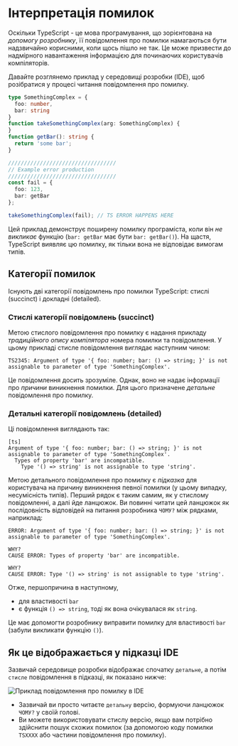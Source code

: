 # Інтерпретація помилок 
Оскільки TypeScript - це мова програмування, що зорієнтована на *допомогу розробнику*, її повідомлення про помилки намагаються бути надзвичайно корисними, коли щось пішло не так. Це може призвести до надмірного навантаження інформацією для починаючих користувачів компіляторів.

Давайте розглянемо приклад у середовищі розробки (IDE), щоб розібратися у процесі читання повідомлення про помилку.

```ts
type SomethingComplex = {
  foo: number,
  bar: string
}
function takeSomethingComplex(arg: SomethingComplex) {
}
function getBar(): string {
  return 'some bar';
}

//////////////////////////////////
// Example error production
//////////////////////////////////
const fail = {
  foo: 123,
  bar: getBar
};

takeSomethingComplex(fail); // TS ERROR HAPPENS HERE 
```

Цей приклад демонструє поширену помилку програміста, коли він *не викликає* функцію (`bar: getBar` має бути `bar: getBar()`). На щастя, TypeScript виявляє цю помилку, як тільки вона не відповідає вимогам типів.

## Категорії помилок
Існують дві категорії повідомлень про помилки TypeScript: стислі (succinct) і докладні (detailed). 

### Стислі категорії повідомлень (succinct)
Метою стислого повідомлення про помилку є надання прикладу *традиційного опису компілятора* номера помилки та повідомлення. У цьому прикладі стисле повідомлення виглядає наступним чином: 

```
TS2345: Argument of type '{ foo: number; bar: () => string; }' is not assignable to parameter of type 'SomethingComplex'.
```
Це повідомлення досить зрозуміле. Однак, воно не надає інформації про *причини* виникнення помилки. Для цього призначене *детальне* повідомлення про помилку.


### Детальні категорії повідомлень (detailed)
Ці повідомлення виглядають так: 

```
[ts]
Argument of type '{ foo: number; bar: () => string; }' is not assignable to parameter of type 'SomethingComplex'.
  Types of property 'bar' are incompatible.
    Type '() => string' is not assignable to type 'string'.
```
Метою детального повідомлення про помилку є *підказка* для користувача на причину виникнення певної помилки (у цьому випадку, несумісність типів). Перший рядок є таким самим, як у стислому повідомленні, а далі йде ланцюжок. Ви повинні читати цей ланцюжок як послідовність відповідей на питання розробника `ЧОМУ?` між рядками, наприклад:

```
ERROR: Argument of type '{ foo: number; bar: () => string; }' is not assignable to parameter of type 'SomethingComplex'.

WHY? 
CAUSE ERROR: Types of property 'bar' are incompatible.

WHY? 
CAUSE ERROR: Type '() => string' is not assignable to type 'string'.
```

Отже, першопричина в наступному,

* для властивості `bar`
* є функція `() => string`, тоді як вона очікувалася як `string`. 

Це має допомогти розробнику виправити помилку для властивості `bar` (забули викликати функцію `()`).

## Як це відображається у підказці IDE 

Зазвичай середовище розробки відображає спочатку `детальне`, а потім `стисле` повідомлення в підказці, як показано нижче:

![Приклад повідомлення про помилку в IDE](https://raw.githubusercontent.com/basarat/typescript-book/master/images/errors/interpreting-errors/ide.png)

* Зазвичай ви просто читаєте `детальну` версію, формуючи ланцюжок `ЧОМУ?` у своїй голові.
* Ви можете використовувати стислу версію, якщо вам потрібно здійснити пошук схожих помилок (за допомогою коду помилки `TSXXXX` або частини повідомлення про помилку).